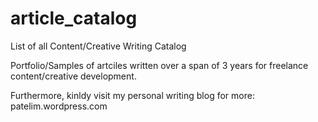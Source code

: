 # article_catalog
List of all Content/Creative Writing Catalog

Portfolio/Samples of artciles written over a span of 3 years for freelance content/creative development.

Furthermore, kinldy visit my personal writing blog for more:
patelim.wordpress.com
